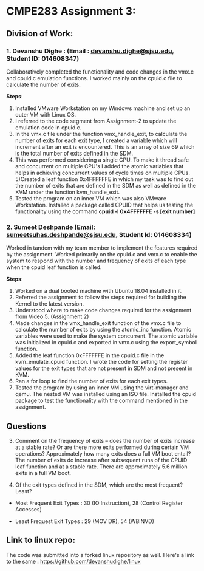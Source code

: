 
# CMPE283 Assignment 3:


## Division of Work:

###   1. Devanshu Dighe : (Email : devanshu.dighe@sjsu.edu, Student ID: 014608347)
Collaboratively completed the functionality and code changes in the vmx.c and cpuid.c emulation functions. I worked mainly on the cpuid.c file to calculate the number of exits. 

__Steps__: 
1) Installed VMware Workstation on my Windows machine and set up an outer VM with Linux OS.
2) I referred to the code segment from Assignment-2 to update the emulation code in cpuid.c.
3) In the vmx.c file under the function vmx_handle_exit, to calculate the number of exits for each exit type, I created a variable which will increment after an exit is encountered. This is an array of size 69 which is the total number of exits defined in the SDM.
4) This was performed considering a single CPU. To make it thread safe and concurrent on multiple CPU's I added the atomic variables that helps in achieving concurrent values of cycle times on multiple CPUs. 
5)Created a leaf function 0x4FFFFFFE in which my task was to find out the number of exits that are defined in the SDM as well as defined in the KVM under the function kvm_handle_exit. 
6) Tested the program on an inner VM which was also VMware Workstation. Installed a package called CPUID that helps us testing the functionality using the command **cpuid -l 0x4FFFFFFE -s [exit number]**
             

###   2. Sumeet Deshpande (Email: sumeetsuhas.deshpande@sjsu.edu, Student Id: 014608334)
Worked in tandem with my team member to implement the features required by the assignment. Worked primarily on the cpuid.c and vmx.c to enable the system to respond with the number and frequency of exits of each type when the cpuid leaf function is called.

__Steps__:
1) Worked on a dual booted machine with Ubuntu 18.04 installed in it.
2) Referred the assignment to follow the steps required for building the Kernel to the latest version.
3) Understood where to make code changes required for the assignment from Video 5. (Assignment 2)
4) Made changes in the vmx_handle_exit function of the vmx.c file to calculate the number of exits by using the atomic_inc function. Atomic variables were used to make the system concurrent. The atomic variable was initialized in cpuid.c and exported in vmx.c using the export_symbol function. 
5) Added the leaf function 0xFFFFFFE in the cpuid.c file in the kvm_emulate_cpuid function. I wrote the code for setting the register values for the exit types that are not present in SDM and not present in KVM.
6) Ran a for loop to find the number of exits for each exit types.
6) Tested the program by using an inner VM using the virt-manager and qemu. The nested VM was installed using an ISO file. Installed the cpuid package to test the functionality with the command mentioned in the assignment.


## Questions
3) Comment on the frequency of exits – does the number of exits increase at a stable rate? Or are there more exits performed during certain VM operations? Approximately how many exits does a full VM boot entail?
The number of exits do increase after subsequent runs of the CPUID leaf function and at a stable rate.
There are approximately 5.6 million exits in a full VM boot.

4) Of the exit types defined in the SDM, which are the most frequent? Least?
  - Most Frequent Exit Types : 
    30 (IO Instruction), 28 (Control Register Accesses)
    
  - Least Frequest Exit Types : 
    29 (MOV DR), 54 (WBINVD)
    
## Link to linux repo:
The code was submitted into a forked linux repository as well. Here's a link to the same : https://github.com/devanshudighe/linux

